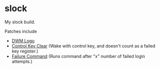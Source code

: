 # slock
My slock build.

Patches include 
- [DWM Logo](https://tools.suckless.org/slock/patches/dwmlogo/) 
- [Control Key Clear](https://tools.suckless.org/slock/patches/control-clear/) (Wake with control key, and doesn't count as a failed key register.)
- [Failure Command](https://tools.suckless.org/slock/patches/failure-command/) (Runs command after "x" number of failed login attempts.)
